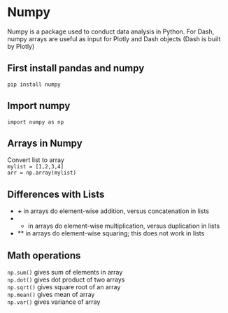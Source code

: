 # Numpy

Numpy is a package used to conduct data analysis in Python. For Dash, numpy arrays are useful as input for Plotly and Dash objects (Dash is built by Plotly)

## First install pandas and numpy

`pip install numpy`

## Import numpy

`import numpy as np`

## Arrays in Numpy

Convert list to array
<br>
`mylist = [1,2,3,4]`
<br>
`arr = np.array(mylist)`
<br>

## Differences with Lists

- **+** in arrays do element-wise addition, versus concatenation in lists
- *  in arrays do element-wise multiplication, versus duplication in lists
- ** in arrays do element-wise squaring; this does not work in lists

## Math operations
`np.sum()` gives sum of elements in array
<br>
`np.dot()` gives dot product of two arrays
<br>
`np.sqrt()` gives square root of an array
<br>
`np.mean()` gives mean of array
<br>
`np.var()` gives variance of array
